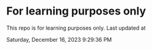 # For learning purposes only
This repo is for learning purposes only.
Last updated at

Saturday, December 16, 2023 9:29:36 PM

